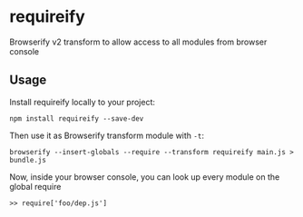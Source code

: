 # requireify

Browserify v2 transform to allow access to all modules from browser console

## Usage

Install requireify locally to your project:

    npm install requireify --save-dev


Then use it as Browserify transform module with `-t`:

    browserify --insert-globals --require --transform requireify main.js > bundle.js

Now, inside your browser console, you can look up every module on the global require

    >> require['foo/dep.js']
  


